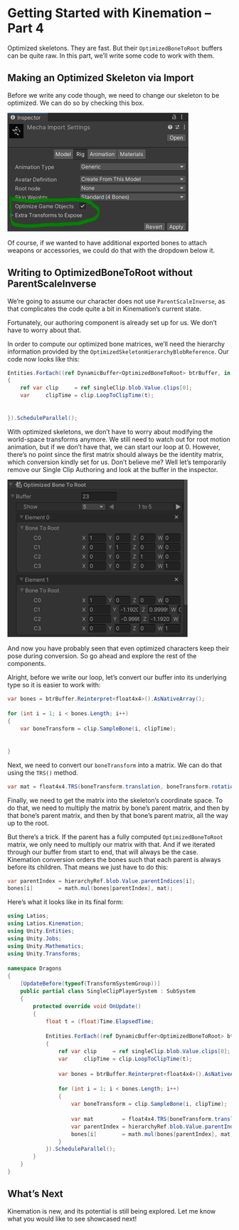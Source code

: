 # Getting Started with Kinemation – Part 4

Optimized skeletons. They are fast. But their `OptimizedBoneToRoot` buffers can
be quite raw. In this part, we’ll write some code to work with them.

## Making an Optimized Skeleton via Import

Before we write any code though, we need to change our skeleton to be optimized.
We can do so by checking this box.

![](media/9b9ac7015305136fcf73d455ff2cd183.png)

Of course, if we wanted to have additional exported bones to attach weapons or
accessories, we could do that with the dropdown below it.

## Writing to OptimizedBoneToRoot without ParentScaleInverse

We’re going to assume our character does not use `ParentScaleInverse`, as that
complicates the code quite a bit in Kinemation’s current state.

Fortunately, our authoring component is already set up for us. We don’t have to
worry about that.

In order to compute our optimized bone matrices, we’ll need the hierarchy
information provided by the `OptimizedSkeletonHierarchyBlobReference`. Our code
now looks like this:

```csharp
Entities.ForEach((ref DynamicBuffer<OptimizedBoneToRoot> btrBuffer, in OptimizedSkeletonHierarchyBlobReference hierarchyRef, in SingleClip singleClip) =>
{
    ref var clip     = ref singleClip.blob.Value.clips[0];
    var     clipTime = clip.LoopToClipTime(t);

                
}).ScheduleParallel();
```

With optimized skeletons, we don’t have to worry about modifying the world-space
transforms anymore. We still need to watch out for root motion animation, but if
we don’t have that, we can start our loop at 0. However, there’s no point since
the first matrix should always be the identity matrix, which conversion kindly
set for us. Don’t believe me? Well let’s temporarily remove our Single Clip
Authoring and look at the buffer in the inspector.

![](media/723f64ab1435586644a2f46c11c58007.png)

And now you have probably seen that even optimized characters keep their pose
during conversion. So go ahead and explore the rest of the components.

Alright, before we write our loop, let’s convert our buffer into its underlying
type so it is easier to work with:

```csharp
var bones = btrBuffer.Reinterpret<float4x4>().AsNativeArray();

for (int i = 1; i < bones.Length; i++)
{
    var boneTransform = clip.SampleBone(i, clipTime);


}
```

Next, we need to convert our `boneTransform` into a matrix. We can do that using
the `TRS()` method.

```csharp
var mat = float4x4.TRS(boneTransform.translation, boneTransform.rotation, boneTransform.scale);
```

Finally, we need to get the matrix into the skeleton’s coordinate space. To do
that, we need to multiply the matrix by bone’s parent matrix, and then by that
bone’s parent matrix, and then by that bone’s parent matrix, all the way up to
the root.

But there’s a trick. If the parent has a fully computed `OptimizedBoneToRoot`
matrix, we only need to multiply our matrix with that. And if we iterated
through our buffer from start to end, that will always be the case. Kinemation
conversion orders the bones such that each parent is always before its children.
That means we just have to do this:

```csharp
var parentIndex = hierarchyRef.blob.Value.parentIndices[i];
bones[i]        = math.mul(bones[parentIndex], mat);
```

Here’s what it looks like in its final form:

```csharp
using Latios;
using Latios.Kinemation;
using Unity.Entities;
using Unity.Jobs;
using Unity.Mathematics;
using Unity.Transforms;

namespace Dragons
{
    [UpdateBefore(typeof(TransformSystemGroup))]
    public partial class SingleClipPlayerSystem : SubSystem
    {
        protected override void OnUpdate()
        {
            float t = (float)Time.ElapsedTime;

            Entities.ForEach((ref DynamicBuffer<OptimizedBoneToRoot> btrBuffer, in OptimizedSkeletonHierarchyBlobReference hierarchyRef, in SingleClip singleClip) =>
            {
                ref var clip     = ref singleClip.blob.Value.clips[0];
                var     clipTime = clip.LoopToClipTime(t);

                var bones = btrBuffer.Reinterpret<float4x4>().AsNativeArray();

                for (int i = 1; i < bones.Length; i++)
                {
                    var boneTransform = clip.SampleBone(i, clipTime);

                    var mat         = float4x4.TRS(boneTransform.translation, boneTransform.rotation, boneTransform.scale);
                    var parentIndex = hierarchyRef.blob.Value.parentIndices[i];
                    bones[i]        = math.mul(bones[parentIndex], mat);
                }
            }).ScheduleParallel();
        }
    }
}
```

## What’s Next

Kinemation is new, and its potential is still being explored. Let me know what
you would like to see showcased next!
